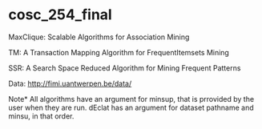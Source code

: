 # cosc_254_final
MaxClique: Scalable Algorithms for Association Mining

TM: A Transaction Mapping Algorithm for FrequentItemsets Mining

SSR: A Search Space Reduced Algorithm for Mining Frequent Patterns 

Data: http://fimi.uantwerpen.be/data/

Note*
All algorithms have an argument for minsup, that is prrovided by the user when they are run. dEclat has an argument for dataset pathname and minsu, in that order.
